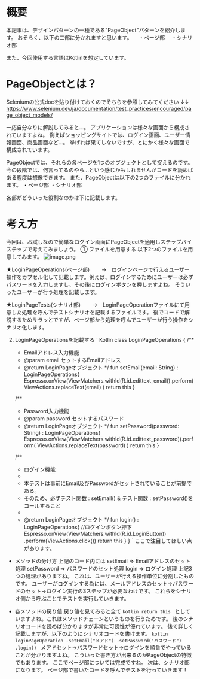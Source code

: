 <!--
title:   Android PageObjectデザインパターンについて - ページ部
tags:    Android,Kotlin,PageObjectDesignPattern,UI,デザインパターン
id:      83f4f8a037058cff8509
private: false
-->
# 概要
本記事は、デザインパターンの一種である"PageObject"パターンを紹介します。
おそらく、以下の二部に分かれますと思います。
　・ページ部
　・シナリオ部

また、今回使用する言語はKotlinを想定しています。

# PageObjectとは？
Seleniumの公式docを貼り付けておくのでそちらを参照してみてください
↓↓
https://www.selenium.dev/ja/documentation/test_practices/encouraged/page_object_models/

一応自分なりに解説してみると...。
アプリケーションは様々な画面から構成されていますよね。
例えばショッピングサイトでは、ログイン画面、ユーザー情報画面、商品画面など...。
挙げれば果てしないですが、とにかく様々な画面で構成されています。

PageObjectでは、それらの各ページを1つのオブジェクトとして捉えるのです。
今の段階では、何言ってるのやら...という感じかもしれませんがコードを読めばある程度は想像できます。
また、PageObjectは以下の2つのファイルに分かれます。
・ページ部
・シナリオ部

各部がどういった役割なのかは下に記載します。

# 考え方
今回は、お試しなので簡単なログイン画面にPageObjectを適用しステップバイステップで考えてみましょう。
① ファイルを用意する
以下2つのファイルを用意してみます。
![image.png](https://qiita-image-store.s3.ap-northeast-1.amazonaws.com/0/3355973/d1b7bdcd-7bbf-7abe-ecd4-a365a5323c66.png)

★LoginPageOperations(ページ部)
　　→　ログインページで行えるユーザー操作をカプセル化して記載します。例えば、ログインするためにユーザーは必ずパスワードを入力しますし、その後にログインボタンを押しますよね。
そういったユーザーが行う処理を記載します。

★LoginPageTests(シナリオ部)
　　→　LoginPageOperationファイルにて用意した処理を呼んでテストシナリオを記載するファイルです。
後でコードで解説するためサラッとですが、ページ部から処理を呼んでユーザーが行う操作をシナリオ化します。

2. LoginPageOperationsを記載する
` Kotlin
class LoginPageOperations {
    /**
     * Emailアドレス入力機能
     * @param email セットするEmailアドレス
     * @return LoginPageオブジェクト
     */
    fun setEmail(email: String) : LoginPageOperations{
        Espresso.onView(ViewMatchers.withId(R.id.edittext_email)).perform(
            ViewActions.replaceText(email)
        )
        return this
    }

    /**
     * Password入力機能
     * @param password セットするパスワード
     * @return LoginPageオブジェクト
     */
    fun setPassword(password: String) : LoginPageOperations{
        Espresso.onView(ViewMatchers.withId(R.id.edittext_password)).perform(
            ViewActions.replaceText(password)
        )
        return this
    }

    /**
     * ログイン機能
     *
     * 本テストは事前にEmail及びPasswordがセットされていることが前提である。
     * そのため、必ずテスト関数 : setEmail() & テスト関数 : setPassword()をコールすること
     *
     * @return LoginPageオブジェクト
     */
    fun login() : LoginPageOperations{
        //ログインボタン押下
        Espresso.onView(ViewMatchers.withId(R.id.LoginButton))
            .perform(ViewActions.click())
        return this
    }
}
`
ここで注目してほしい点があります。
* メソッドの分け方
上記のコード内には
setEmail => Emailアドレスのセット処理
setPassword => パスワードのセット処理
login => ログイン処理
上記3つの処理がありますね。
これは、ユーザーが行える操作単位に分割したものです。
ユーザーがログインする為には、メールアドレスのセット→パスワードのセット→ログイン実行の3ステップが必要なわけです。
これらをシナリオ側から呼ぶことでテストを実行していきます。

* 各メソッドの戻り値
戻り値を見てみると全て
`kotlin
return this
`
としていますよね。これはメソッドチェーンというものを行うためです。
後のシナリオコードを読めば分かりますが非常に可読性が優れています。
後で詳しく記載しますが、以下のようにシナリオコードを書けます。
`kotlin
loginPageOperation
    .setEmail("メアド")
    .setPassword("パスワード")
    .login()
`
メアドセット→パスワードセット→ログインを順番でやっていることが分かりますよね。
こういった書き方が出来るのがPageObjectの特徴でもあります。
ここでページ部については完成ですね。
次は、シナリオ部になります。
ページ部で書いたコードを呼んでテストを行っていきます！